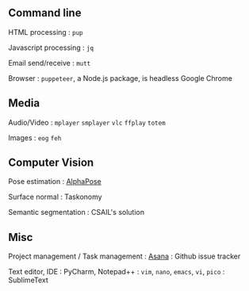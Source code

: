 ## Command line

HTML processing
: `pup`

Javascript processing
: `jq`

Email send/receive
: `mutt`

Browser
: `puppeteer`, a Node.js package, is headless Google Chrome

## Media

 Audio/Video
:  `mplayer` `smplayer` `vlc` `ffplay` `totem`

Images
: `eog` `feh`

## Computer Vision

Pose estimation
: [AlphaPose](https://github.com/MVIG-SJTU/AlphaPose/blob/master/doc/output.md)

Surface normal
: Taskonomy

Semantic segmentation
: CSAIL's solution

## Misc

Project management / Task management
: [Asana](https://app.asana.com)
: Github issue tracker

Text editor, IDE
: PyCharm, Notepad++
: `vim`, `nano`, `emacs`, `vi`, `pico`
: SublimeText
<!--stackedit_data:
eyJoaXN0b3J5IjpbLTE4NjQyODc1MTcsMTEzMTM1OTMwOSwzNj
Q0NTM5NDNdfQ==
-->